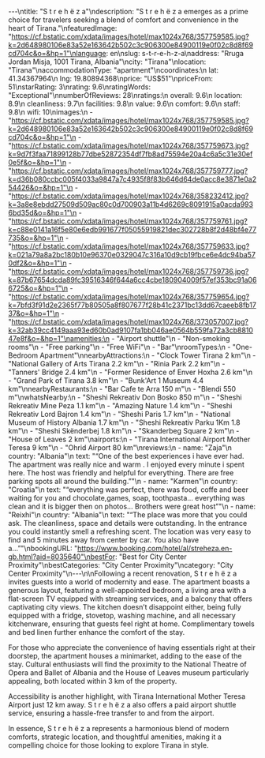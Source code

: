 ---\ntitle: "S t r e h ë z a"\ndescription: "S t r e h ë z a emerges as a prime choice for travelers seeking a blend of comfort and convenience in the heart of Tirana."\nfeaturedImage: "https://cf.bstatic.com/xdata/images/hotel/max1024x768/357759585.jpg?k=2d648980106e83a52e163642b502c3c906300e84900119e0f02c8d8f69cd704c&o=&hp=1"\nlanguage: en\nslug: s-t-r-e-h-z-a\naddress: "Rruga Jordan Misja, 1001 Tirana, Albania"\ncity: "Tirana"\nlocation: "Tirana"\naccommodationType: "apartment"\ncoordinates:\n  lat: 41.34367964\n  lng: 19.80894368\nprice: "US$51"\npriceFrom: 51\nstarRating: 3\nrating: 9.6\nratingWords: "Exceptional"\nnumberOfReviews: 28\nratings:\n  overall: 9.6\n  location: 8.9\n  cleanliness: 9.7\n  facilities: 9.8\n  value: 9.6\n  comfort: 9.6\n  staff: 9.8\n  wifi: 10\nimages:\n  - "https://cf.bstatic.com/xdata/images/hotel/max1024x768/357759585.jpg?k=2d648980106e83a52e163642b502c3c906300e84900119e0f02c8d8f69cd704c&o=&hp=1"\n  - "https://cf.bstatic.com/xdata/images/hotel/max1024x768/357759673.jpg?k=9d7f3faa71899128b77dbe52872354df7fb8ad75594e20a4c6a5c31e30ef0e5f&o=&hp=1"\n  - "https://cf.bstatic.com/xdata/images/hotel/max1024x768/357759777.jpg?k=d36b080ccbc005f4033a9847a7c4935f8f83b646d64de0acc8e3871e0a254426&o=&hp=1"\n  - "https://cf.bstatic.com/xdata/images/hotel/max1024x768/358232412.jpg?k=3a8e8ebdd27509d509ac80c0d700903a11b4d6269c8091915a0acda9936bd35d&o=&hp=1"\n  - "https://cf.bstatic.com/xdata/images/hotel/max1024x768/357759761.jpg?k=c88e0141a16f5e80e6edb991677f05055919821dec302728b8f2d48bf4e77735&o=&hp=1"\n  - "https://cf.bstatic.com/xdata/images/hotel/max1024x768/357759633.jpg?k=021a79a8a2bc180b10e96370e0329047c316a10d9cb19fbce6e4dc94ba570df2&o=&hp=1"\n  - "https://cf.bstatic.com/xdata/images/hotel/max1024x768/357759736.jpg?k=87b67654dcda89fc39516346f644a6cc4cbe180904009f57ef353bc91a066725&o=&hp=1"\n  - "https://cf.bstatic.com/xdata/images/hotel/max1024x768/357759654.jpg?k=7bfd3f91d2e2365f77b80505a8f807677f28b41c2371bc13dd67caeeb8fb1737&o=&hp=1"\n  - "https://cf.bstatic.com/xdata/images/hotel/max1024x768/373057007.jpg?k=32ab39cc4149aaa93ed60b0ad9107fa1bb046ae0564b559fa72a3cb881047e8f&o=&hp=1"\namenities:\n  - "Airport shuttle"\n  - "Non-smoking rooms"\n  - "Free parking"\n  - "Free WiFi"\n  - "Bar"\nroomTypes:\n  - "One-Bedroom Apartment"\nnearbyAttractions:\n  - "Clock Tower Tirana 2 km"\n  - "National Gallery of Arts Tirana 2.2 km"\n  - "Rinia Park 2.2 km"\n  - "Tanners' Bridge 2.4 km"\n  - "Former Residence of Enver Hoxha 2.6 km"\n  - "Grand Park of Tirana 3.8 km"\n  - "Bunk'Art 1 Museum 4.4 km"\nnearbyRestaurants:\n  - "Bar Cafe te Arra 150 m"\n  - "Blendi 550 m"\nwhatsNearby:\n  - "Sheshi Rekreativ Don Bosko 850 m"\n  - "Sheshi Rekreativ Mine Peza 1.1 km"\n  - "Amazing Nature 1.4 km"\n  - "Sheshi Rekreativ Lord Bajron 1.4 km"\n  - "Sheshi Paris 1.7 km"\n  - "National Museum of History Albania 1.7 km"\n  - "Sheshi Rekreativ Parku 1Km 1.8 km"\n  - "Sheshi Skënderbej 1.8 km"\n  - "Skanderbeg Square 2 km"\n  - "House of Leaves 2 km"\nairports:\n  - "Tirana International Airport Mother Teresa 9 km"\n  - "Ohrid Airport 80 km"\nreviews:\n  - name: "Zaja"\n    country: "Albania"\n    text: "“One of the best experiences i have ever had. The apartment was really nice and warm . I enjoyed every minute i spent here. The host was friendly and helpful for everything. There are free parking spots all around the building.”"\n  - name: "Karmen"\n    country: "Croatia"\n    text: "“everything was perfect, there was food, coffe and beer waiting for you and chocolate,games, soap, toothpasta… everything was clean and it is bigger then on photos… Brothers were great host”"\n  - name: "Reixhi"\n    country: "Albania"\n    text: "“The place was more that you could ask. The cleanliness, space and details were outstanding. In the entrance you could instantly smell a refreshing scent. The location was very easy to find and 5 minutes away from center by car. You also have a...”"\nbookingURL: "https://www.booking.com/hotel/al/streheza.en-gb.html?aid=8035640"\nbestFor: "Best for City Center Proximity"\nbestCategories: "City Center Proximity"\ncategory: "City Center Proximity"\n---\n\nFollowing a recent renovation, S t r e h ë z a invites guests into a world of modernity and ease. The apartment boasts a generous layout, featuring a well-appointed bedroom, a living area with a flat-screen TV equipped with streaming services, and a balcony that offers captivating city views. The kitchen doesn’t disappoint either, being fully equipped with a fridge, stovetop, washing machine, and all necessary kitchenware, ensuring that guests feel right at home. Complimentary towels and bed linen further enhance the comfort of the stay.

For those who appreciate the convenience of having essentials right at their doorstep, the apartment houses a minimarket, adding to the ease of the stay. Cultural enthusiasts will find the proximity to the National Theatre of Opera and Ballet of Albania and the House of Leaves museum particularly appealing, both located within 3 km of the property.

Accessibility is another highlight, with Tirana International Mother Teresa Airport just 12 km away. S t r e h ë z a also offers a paid airport shuttle service, ensuring a hassle-free transfer to and from the airport.

In essence, S t r e h ë z a represents a harmonious blend of modern comforts, strategic location, and thoughtful amenities, making it a compelling choice for those looking to explore Tirana in style.